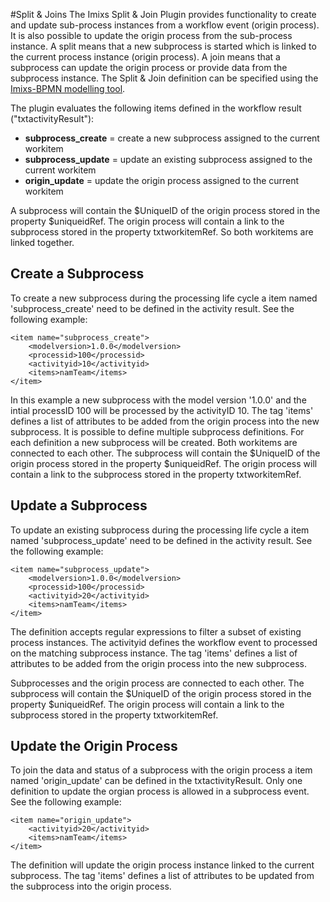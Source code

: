 #Split & Joins 
The Imixs Split & Join Plugin provides functionality to create and update sub-process instances from a workflow event (origin process). It is also possible to update the origin process from the sub-process instance. A split means that a new subprocess is started which is linked to the current process instance (origin process). A join means that a subprocess can update the origin process or provide data from the subprocess instance. The Split & Join definition can be specified using the [Imixs-BPMN modelling tool](../../modelling/index.html).  

The plugin evaluates the following items defined in the workflow result ("txtactivityResult"):

 
 * <strong>subprocess_create</strong> = create a new subprocess assigned to the current workitem 
 * <strong>subprocess_update</strong> = update an existing subprocess assigned to the current workitem
 * <strong>origin_update</strong> = update the origin process assigned to the current workitem
 
A subprocess will contain the $UniqueID of the origin process stored in the property $uniqueidRef. The origin process will contain a link to the subprocess stored in the property txtworkitemRef. So both workitems are linked together.
 
 
## Create a Subprocess
 
To create a new subprocess during the processing life cycle a item named 'subprocess_create' need to be defined in the activity result. See the following example: 
 
	<item name="subprocess_create">
		<modelversion>1.0.0</modelversion>
		<processid>100</processid>
		<activityid>10</activityid>
		<items>namTeam</items>
	</item>

In this example a new subprocess with the model version '1.0.0' and the intial processID 100 will be processed by the activityID 10. The tag 'items' defines a list of attributes to be added from the origin process into the new subprocess.
 It is possible to define multiple subprocess definitions. For each definition a new subprocess will be created. Both workitems are connected to each other. The subprocess will contain the $UniqueID of the origin process stored in the property $uniqueidRef. The origin process will contain a link to the subprocess stored in the property txtworkitemRef.
 
 
## Update a Subprocess

To update an existing subprocess during the processing life cycle a item named 'subprocess_update' need to be defined in the activity result. See the following example: 
 
	<item name="subprocess_update">
		<modelversion>1.0.0</modelversion>
		<processid>100</processid>
		<activityid>20</activityid>
		<items>namTeam</items>
	</item>
	
The definition accepts regular expressions to filter a subset of existing process instances. The activityid defines the workflow event to processed on the matching subprocess instance. The tag 'items' defines a list of attributes to be added from the origin process into the new subprocess.

Subprocesses and the origin process are connected to each other. The subprocess will contain the $UniqueID of the origin process stored in the property $uniqueidRef. The origin process will contain a link to the subprocess stored in the property txtworkitemRef.



## Update the Origin Process

To join the data and status of a subprocess with the origin process a item named 'origin_update' can be defined in the txtactivityResult. 
Only one definition to update the orgian process is allowed in a subprocess event. See the following example:

	<item name="origin_update">
		<activityid>20</activityid>
		<items>namTeam</items>
	</item>

The definition will update the origin process instance linked to the current subprocess. 
The tag 'items' defines a list of attributes to be updated from the subprocess into the origin process.